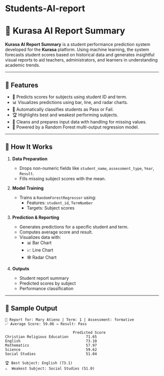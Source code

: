 # Students-AI-report
# 📘 Kurasa AI Report Summary

**Kurasa AI Report Summary** is a student performance prediction system developed for the **Kurasa** platform. Using machine learning, the system forecasts student scores based on historical data and generates insightful visual reports to aid teachers, administrators, and learners in understanding academic trends.

---

## 🚀 Features

- 🔮 Predicts scores for subjects using student ID and term.
- 📊 Visualizes predictions using bar, line, and radar charts.
- 🏁 Automatically classifies students as Pass or Fail.
- 🏆 Highlights best and weakest performing subjects.
- 🧹 Cleans and prepares input data with handling for missing values.
- 🧠 Powered by a Random Forest multi-output regression model.

---

## 🧪 How It Works

1. **Data Preparation**
   - Drops non-numeric fields like `student_name`, `assessment_type`, `Year`, `Result`.
   - Fills missing subject scores with the mean.

2. **Model Training**
   - Trains a `RandomForestRegressor` using:
     - Features: `student_id`, `TermNumber`
     - Targets: Subject scores

3. **Prediction & Reporting**
   - Generates predictions for a specific student and term.
   - Computes average score and result.
   - Visualizes data with:
     - 📊 Bar Chart
     - 📈 Line Chart
     - 🕸️ Radar Chart

4. **Outputs**
   - Student report summary
   - Predicted scores by subject
   - Performance classification

---

## 📁 Sample Output

```text
📘 Report for: Mary Atieno | Term: 1 | Assessment: formative
✅ Average Score: 59.06 → Result: Pass

                               Predicted Score
Christian Religious Education        71.65
English                              73.10
Mathematics                          57.97
Science                              59.62
Social Studies                       51.04

🏆 Best Subject: English (73.1)
⚠️  Weakest Subject: Social Studies (51.0)
